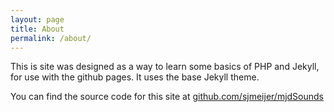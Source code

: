 ```yaml
---
layout: page
title: About
permalink: /about/
---
```


This is site was designed as a way to learn some basics of PHP and Jekyll, for use with the github pages. It uses the base  Jekyll theme.

You can find the source code for this site at [github.com/sjmeijer/mjdSounds](https://github.com/sjmeijer/mjdSounds)

